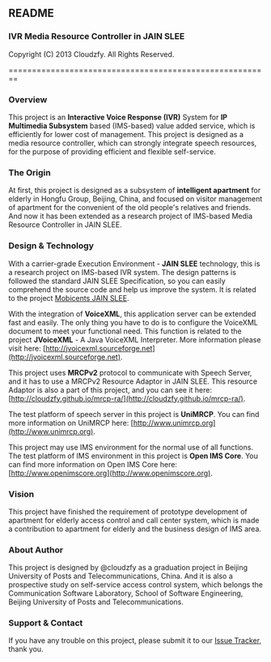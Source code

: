 ## README
### IVR Media Resource Controller in JAIN SLEE
Copyright (C) 2013 Cloudzfy. All Rights Reserved.

========================================================

### Overview
This project is an **Interactive Voice Response (IVR)** System for **IP Multimedia Subsystem** based (IMS-based) value added service, which is efficiently for lower cost of management. This project is designed as a media resource controller, which can strongly integrate speech resources, for the purpose of providing efficient and flexible self-service. 

### The Origin
At first, this project is designed as a subsystem of **intelligent apartment** for elderly in Hongfu Group, Beijing, China, and focused on visitor management of apartment for the convenient of the old people's relatives and friends. And now it has been extended as a research project of IMS-based Media Resource Controller in JAIN SLEE.

### Design & Technology
With a carrier-grade Execution Environment - **JAIN SLEE** technology, this is a research project on IMS-based IVR system. The design patterns is followed the standard JAIN SLEE Specification, so you can easily comprehend the source code and help us improve the system. It is related to the project [Mobicents JAIN SLEE](http://www.mobicents.org/slee/intro.html).

With the integration of **VoiceXML**, this application server can be extended fast and easily. The only thing you have to do is to configure the VoiceXML document to meet your functional need. This function is related to the project **JVoiceXML** - A Java VoiceXML Interpreter. More information please visit here: [http://jvoicexml.sourceforge.net](http://jvoicexml.sourceforge.net).

This project uses **MRCPv2** protocol to communicate with Speech Server, and it has to use a MRCPv2 Resource Adaptor in JAIN SLEE. This resource Adaptor is also a part of this project, and you can see it here: [http://cloudzfy.github.io/mrcp-ra/](http://cloudzfy.github.io/mrcp-ra/).

The test platform of speech server in this project is **UniMRCP**. You can find more information on UniMRCP here: [http://www.unimrcp.org](http://www.unimrcp.org).

This project may use IMS environment for the normal use of all functions. The test platform of IMS environment in this project is **Open IMS Core**. You can find more information on Open IMS Core here: [http://www.openimscore.org](http://www.openimscore.org).

### Vision
This project have finished the requirement of prototype development of apartment for elderly access control and call center system, which is made a contribution to apartment for elderly and the business design of IMS area.

### About Author
This project is designed by @cloudzfy as a graduation project in Beijing University of Posts and Telecommunications, China. And it is also a prospective study on self-service access control system, which belongs the Communication Software Laboratory, School of Software Engineering, Beijing University of Posts and Telecommunications. 

### Support & Contact
If you have any trouble on this project, please submit it to our [Issue Tracker](http://github.com/cloudzfy/gryffin-as/issues), thank you.
